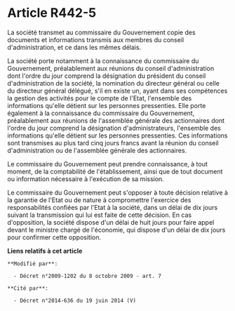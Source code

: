 # Article R442-5

La société transmet au commissaire du Gouvernement copie des documents et informations transmis aux membres du conseil
d'administration, et ce dans les mêmes délais. 

La société porte notamment à la connaissance du commissaire du Gouvernement, préalablement aux réunions du conseil
d'administration dont l'ordre du jour comprend la désignation du président du conseil d'administration de la société, la
nomination du directeur général ou celle du directeur général délégué, s'il en existe un, ayant dans ses compétences la
gestion des activités pour le compte de l'Etat, l'ensemble des informations qu'elle détient sur les personnes pressenties.
Elle porte également à la connaissance du commissaire du Gouvernement, préalablement aux réunions de l'assemblée générale des
actionnaires dont l'ordre du jour comprend la désignation d'administrateurs, l'ensemble des informations qu'elle détient sur
les personnes pressenties. Ces informations sont transmises au plus tard cinq jours francs avant la réunion du conseil
d'administration ou de l'assemblée générale des actionnaires. 

Le commissaire du Gouvernement peut prendre connaissance, à tout moment, de la comptabilité de l'établissement, ainsi que de
tout document ou information nécessaire à l'exécution de sa mission. 

Le commissaire du Gouvernement peut s'opposer à toute décision relative à la garantie de l'Etat ou de nature à compromettre
l'exercice des responsabilités confiées par l'Etat à la société, dans un délai de dix jours suivant la transmission qui lui
est faite de cette décision. En cas d'opposition, la société dispose d'un délai de huit jours pour faire appel devant le
ministre chargé de l'économie, qui dispose d'un délai de dix jours pour confirmer cette opposition.

**Liens relatifs à cet article**

	**Modifié par**:

	  - Décret n°2009-1202 du 8 octobre 2009 - art. 7

	**Cité par**:

	  - Décret n°2014-636 du 19 juin 2014 (V)
